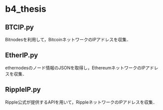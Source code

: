 # b4_thesis

## BTCIP.py  
Bitnodesを利用して，BitcoinネットワークのIPアドレスを収集．    
## EtherIP.py  
ethernodesのノード情報のJSONを取得し，EthereumネットワークのIPアドレスを収集．    
## RippleIP.py  
Ripple公式が提供するAPIを用いて，RippleネットワークのIPアドレスを収集．    
